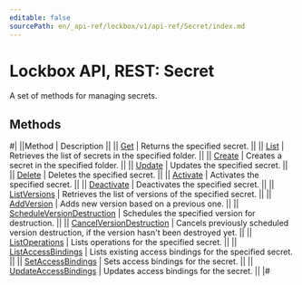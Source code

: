 ```yaml
---
editable: false
sourcePath: en/_api-ref/lockbox/v1/api-ref/Secret/index.md
---
```


# Lockbox API, REST: Secret

A set of methods for managing secrets.

## Methods

#|
||Method | Description ||
|| [Get](get.md) | Returns the specified secret. ||
|| [List](list.md) | Retrieves the list of secrets in the specified folder. ||
|| [Create](create.md) | Creates a secret in the specified folder. ||
|| [Update](update.md) | Updates the specified secret. ||
|| [Delete](delete.md) | Deletes the specified secret. ||
|| [Activate](activate.md) | Activates the specified secret. ||
|| [Deactivate](deactivate.md) | Deactivates the specified secret. ||
|| [ListVersions](listVersions.md) | Retrieves the list of versions of the specified secret. ||
|| [AddVersion](addVersion.md) | Adds new version based on a previous one. ||
|| [ScheduleVersionDestruction](scheduleVersionDestruction.md) | Schedules the specified version for destruction. ||
|| [CancelVersionDestruction](cancelVersionDestruction.md) | Cancels previously scheduled version destruction, if the version hasn't been destroyed yet. ||
|| [ListOperations](listOperations.md) | Lists operations for the specified secret. ||
|| [ListAccessBindings](listAccessBindings.md) | Lists existing access bindings for the specified secret. ||
|| [SetAccessBindings](setAccessBindings.md) | Sets access bindings for the secret. ||
|| [UpdateAccessBindings](updateAccessBindings.md) | Updates access bindings for the secret. ||
|#